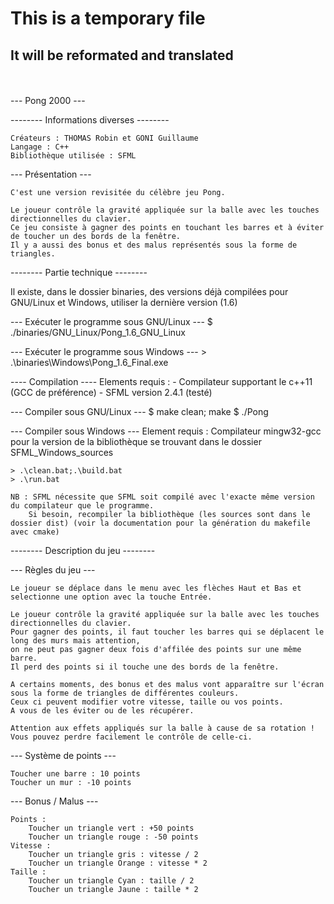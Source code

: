 This is a temporary file
========================
It will be reformated and translated
------------------------------------

<br/><br/>
    --- Pong 2000 ---

-------- Informations diverses --------

    Créateurs : THOMAS Robin et GONI Guillaume
    Langage : C++
    Bibliothèque utilisée : SFML

  --- Présentation ---

    C'est une version revisitée du célèbre jeu Pong.

    Le joueur contrôle la gravité appliquée sur la balle avec les touches directionnelles du clavier.
    Ce jeu consiste à gagner des points en touchant les barres et à éviter de toucher un des bords de la fenêtre.
    Il y a aussi des bonus et des malus représentés sous la forme de triangles.

-------- Partie technique --------

  Il existe, dans le dossier binaries, des versions déjà compilées pour GNU/Linux et Windows, utiliser la dernière version (1.6)

  --- Exécuter le programme sous GNU/Linux ---
    $ ./binaries/GNU_Linux/Pong_1.6_GNU_Linux
    
  --- Exécuter le programme sous Windows ---
    > .\binaries\Windows\Pong_1.6_Final.exe

 ---- Compilation ----
    Elements requis :
        - Compilateur supportant le c++11 (GCC de préférence)
        - SFML version 2.4.1 (testé)
        
  --- Compiler sous GNU/Linux ---
    $ make clean; make
    $ ./Pong

  --- Compiler sous Windows ---
    Element requis : Compilateur mingw32-gcc pour la version de la bibliothèque se trouvant dans le dossier SFML_Windows_sources

    > .\clean.bat;.\build.bat
    > .\run.bat

    NB : SFML nécessite que SFML soit compilé avec l'exacte même version du compilateur que le programme.
        Si besoin, recompiler la bibliothèque (les sources sont dans le dossier dist) (voir la documentation pour la génération du makefile avec cmake)

-------- Description du jeu --------

  --- Règles du jeu ---

    Le joueur se déplace dans le menu avec les flèches Haut et Bas et selectionne une option avec la touche Entrée.

    Le joueur contrôle la gravité appliquée sur la balle avec les touches directionnelles du clavier.
    Pour gagner des points, il faut toucher les barres qui se déplacent le long des murs mais attention,
    on ne peut pas gagner deux fois d'affilée des points sur une même barre.
    Il perd des points si il touche une des bords de la fenêtre.

    A certains moments, des bonus et des malus vont apparaître sur l'écran sous la forme de triangles de différentes couleurs.
    Ceux ci peuvent modifier votre vitesse, taille ou vos points.
    A vous de les éviter ou de les récupérer.

    Attention aux effets appliqués sur la balle à cause de sa rotation ! Vous pouvez perdre facilement le contrôle de celle-ci.

  --- Système de points ---

    Toucher une barre : 10 points
    Toucher un mur : -10 points

  --- Bonus / Malus ---

    Points :
        Toucher un triangle vert : +50 points
        Toucher un triangle rouge : -50 points
    Vitesse :
        Toucher un triangle gris : vitesse / 2
        Toucher un triangle Orange : vitesse * 2
    Taille :
        Toucher un triangle Cyan : taille / 2
        Toucher un triangle Jaune : taille * 2
